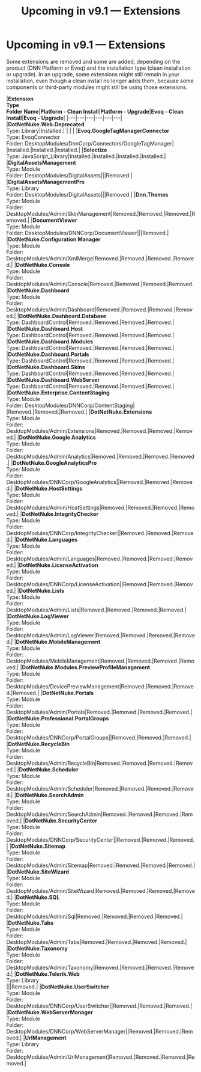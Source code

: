 ﻿---
uid: relnotes-2017-apr-26-extensions
topic: relnotes-2017-apr-26-extensions
locale: en
title: Upcoming in v9.1 — Extensions
dnneditions: DNN Platform,Evoq Content,Evoq Engage
dnnversion: 09.02.00
---

# Upcoming in v9.1 — Extensions

Some extensions are removed and some are added, depending on the product (DNN Platform or Evoq) and the installation type (clean installation or upgrade). In an upgrade, some extensions might still remain in your installation, even though a clean install no longer adds them, because some components or third-party modules might still be using those extensions.

|**Extension<br />Type<br />Folder Name**|**Platform - Clean Install**|**Platform - Upgrade**|**Evoq - Clean Install**|**Evoq - Upgrade**|
|---|---|---|---|---|---|
|**DotNetNuke.Web.Deprecated**<br />Type: Library|Installed.| | | |
|**Evoq.GoogleTagManagerConnector**<br />Type: EvoqConnector<br />Folder: DesktopModules/DnnCorp/Connectors/GoogleTagManager| |Installed.|Installed.|Installed.|
|**Selectize**<br />Type: JavaScript_Library|Installed.|Installed.|Installed.|Installed.|
|**DigitalAssetsManagement** <br />Type: Module<br />Folder: DesktopModules/DigitalAssets|||Removed.| 
|**DigitalAssetsManagementPro**<br />Type: Library<br />Folder: DesktopModules/DigitalAssets|||Removed.|
|**Dnn.Themes**<br />Type: Module<br />Folder: DesktopModules/Admin/SkinManagement|Removed.|Removed.|Removed.|Removed.|
|**DocumentViewer**<br />Type: Module<br />Folder: DesktopModules/DNNCorp/DocumentViewer|||Removed.| 
|**DotNetNuke.Configuration Manager**<br />Type: Module<br />Folder: DesktopModules/Admin/XmlMerge|Removed.|Removed.|Removed.|Removed.|
|**DotNetNuke.Console**<br />Type: Module<br />Folder: DesktopModules/Admin/Console|Removed.|Removed.|Removed.|Removed.
|**DotNetNuke.Dashboard**<br />Type: Module<br />Folder: DesktopModules/Admin/Dashboard|Removed.|Removed.|Removed.|Removed.|
|**DotNetNuke.Dashboard.Database**<br />Type: DashboardControl|Removed.|Removed.|Removed.|Removed.|
|**DotNetNuke.Dashboard.Host**<br />Type: DashboardControl|Removed.|Removed.|Removed.|Removed.|
|**DotNetNuke.Dashboard.Modules**<br />Type: DashboardControl|Removed.|Removed.|Removed.|Removed.|
|**DotNetNuke.Dashboard.Portals**<br />Type: DashboardControl|Removed.|Removed.|Removed.|Removed.|
|**DotNetNuke.Dashboard.Skins**<br />Type: DashboardControl|Removed.|Removed.|Removed.|Removed.|
|**DotNetNuke.Dashboard.WebServer**<br />Type: DashboardControl|Removed.|Removed.|Removed.|Removed.|
|**DotNetNuke.Enterprise.ContentStaging**<br />Type: Module<br />Folder: DesktopModules/DNNCorp/ContentStaging| |Removed.|Removed.|Removed.|
|**DotNetNuke.Extensions**<br />Type: Module<br />Folder: DesktopModules/Admin/Extensions|Removed.|Removed.|Removed.|Removed.|
|**DotNetNuke.Google Analytics**<br />Type: Module<br />Folder: DesktopModules/Admin/Analytics|Removed.|Removed.|Removed.|Removed.|
|**DotNetNuke.GoogleAnalyticsPro**<br />Type: Module<br />Folder: DesktopModules/DNNCorp/GoogleAnalytics||Removed.|Removed.|Removed.|
|**DotNetNuke.HostSettings**<br />Type: Module<br />Folder: DesktopModules/Admin/HostSettings|Removed.|Removed.|Removed.|Removed.|
|**DotNetNuke.IntegrityChecker**<br />Type: Module<br />Folder: DesktopModules/DNNCorp/IntegrityChecker||Removed.|Removed.|Removed.|
|**DotNetNuke.Languages**<br />Type: Module<br />Folder: DesktopModules/Admin/Languages|Removed.|Removed.|Removed.|Removed.|
|**DotNetNuke.LicenseActivation**<br />Type: Module<br />Folder: DesktopModules/DNNCorp/LicenseActivation||Removed.|Removed.|Removed.|
|**DotNetNuke.Lists**<br />Type: Module<br />Folder: DesktopModules/Admin/Lists|Removed.|Removed.|Removed.|Removed.|
|**DotNetNuke.LogViewer**<br />Type: Module<br />Folder: DesktopModules/Admin/LogViewer|Removed.|Removed.|Removed.|Removed.|
|**DotNetNuke.MobileManagement**<br />Type: Module<br />Folder: DesktopModules/MobileManagement|Removed.|Removed.|Removed.|Removed.|
|**DotNetNuke.Modules.PreviewProfileManagement**<br />Type: Module<br />Folder: DesktopModules/DevicePreviewManagement|Removed.|Removed.|Removed.|Removed.|
|**DotNetNuke.Portals**<br />Type: Module<br />Folder: DesktopModules/Admin/Portals|Removed.|Removed.|Removed.|Removed.|
|**DotNetNuke.Professional.PortalGroups**<br />Type: Module<br />Folder: DesktopModules/DNNCorp/PortalGroups||Removed.|Removed.|Removed.|
|**DotNetNuke.RecycleBin**<br />Type: Module<br />Folder: DesktopModules/Admin/RecycleBin|Removed.|Removed.|Removed.|Removed.|
|**DotNetNuke.Scheduler**<br />Type: Module<br />Folder: DesktopModules/Admin/Scheduler|Removed.|Removed.|Removed.|Removed.|
|**DotNetNuke.SearchAdmin**<br />Type: Module<br />Folder: DesktopModules/Admin/SearchAdmin|Removed.|Removed.|Removed.|Removed.|
|**DotNetNuke.SecurityCenter**<br />Type: Module<br />Folder: DesktopModules/DNNCorp/SecurityCenter||Removed.|Removed.|Removed.|
|**DotNetNuke.Sitemap**<br />Type: Module<br />Folder: DesktopModules/Admin/Sitemap|Removed.|Removed.|Removed.|Removed.|
|**DotNetNuke.SiteWizard**<br />Type: Module<br />Folder: DesktopModules/Admin/SiteWizard|Removed.|Removed.|Removed.|Removed.|
|**DotNetNuke.SQL**<br />Type: Module<br />Folder: DesktopModules/Admin/Sql|Removed.|Removed.|Removed.|Removed.|
|**DotNetNuke.Tabs**<br />Type: Module<br />Folder: DesktopModules/Admin/Tabs|Removed.|Removed.|Removed.|Removed.|
|**DotNetNuke.Taxonomy**<br />Type: Module<br />Folder: DesktopModules/Admin/Taxonomy|Removed.|Removed.|Removed.|Removed.|
|**DotNetNuke.Telerik.Web**<br />Type: Library<br />|||Removed.|
|**DotNetNuke.UserSwitcher**<br />Type: Module<br />Folder: DesktopModules/DNNCorp/UserSwitcher||Removed.|Removed.|Removed.|
|**DotNetNuke.WebServerManager**<br />Type: Module<br />Folder: DesktopModules/DNNCorp/WebServerManager||Removed.|Removed.|Removed.|
|**UrlManagement**<br />Type: Library<br />Folder: DesktopModules/Admin/UrlManagement|Removed.|Removed.|Removed.|Removed.|
